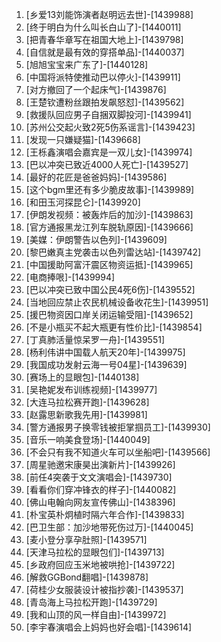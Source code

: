 
1. [乡爱13刘能饰演者赵明远去世]-[1439988]
1. [终于明白为什么叫长白山了]-[1440011]
1. [把青春华章写在祖国大地上]-[1439798]
1. [自信就是最有效的穿搭单品]-[1440037]
1. [旭旭宝宝来广东了]-[1440128]
1. [中国将派特使推动巴以停火]-[1439911]
1. [对方撤回了一个起床气]-[1439876]
1. [王楚钦遭粉丝跟拍发飙怒怼]-[1439562]
1. [救援队回应男子自捆双脚投河]-[1439941]
1. [苏州公交起火致2死5伤系谣言]-[1439423]
1. [发现一只嫌疑猫]-[1439668]
1. [王栎鑫演唱会嘉宾是一双儿女]-[1439974]
1. [巴以冲突已致近4000人死亡]-[1439527]
1. [最好的花匠是爸爸妈妈]-[1439586]
1. [这个bgm里还有多少脆皮故事]-[1439989]
1. [和田玉河探昆仑]-[1439920]
1. [伊朗发视频：被轰炸后的加沙]-[1439863]
1. [官方通报黑龙江列车脱轨原因]-[1439666]
1. [美媒：伊朗警告以色列]-[1439609]
1. [黎巴嫩真主党袭击以色列雷达站]-[1439742]
1. [中国援助阿富汗震区物资运抵]-[1439965]
1. [电商捧哏]-[1439994]
1. [巴以冲突已致中国公民4死6伤]-[1439552]
1. [当地回应禁止农民机械设备收花生]-[1439951]
1. [援巴物资因口岸关闭运输受阻]-[1439652]
1. [不是小瓶买不起大瓶更有性价比]-[1439854]
1. [丁真肺活量惊呆罗一舟]-[1439551]
1. [杨利伟讲中国载人航天20年]-[1439975]
1. [我国成功发射云海一号04星]-[1439639]
1. [赛场上的显眼包]-[1440138]
1. [吴艳妮发布训练视频]-[1439977]
1. [大连马拉松赛开跑]-[1439628]
1. [赵露思新歌我先用]-[1439981]
1. [警方通报男子换零钱被拒掌掴员工]-[1439930]
1. [音乐一响美食登场]-[1440049]
1. [不会只有我不知道火车可以坐船吧]-[1439566]
1. [周星驰邀宋康昊出演新片]-[1439926]
1. [前任4突袭于文文演唱会]-[1439730]
1. [看看你们穿冲锋衣的样子]-[1440082]
1. [佛山电翰向网友宣传佛山]-[1438396]
1. [朴宝英朴炯植时隔六年合作]-[1439833]
1. [巴卫生部：加沙地带死伤过万]-[1440045]
1. [麦小登分享孕肚照]-[1439571]
1. [天津马拉松的显眼包们]-[1439713]
1. [乡政府回应玉米地被哄抢]-[1439722]
1. [解救GGBond翻唱]-[1439878]
1. [荷桂少女服装设计被指抄袭]-[1439537]
1. [青岛海上马拉松开跑]-[1439729]
1. [我和山顶的风一样自由]-[1439972]
1. [李宇春演唱会上妈妈也好会唱]-[1439614]